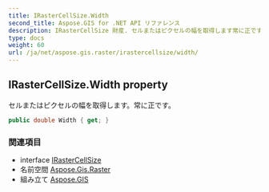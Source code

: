```yaml
---
title: IRasterCellSize.Width
second_title: Aspose.GIS for .NET API リファレンス
description: IRasterCellSize 財産. セルまたはピクセルの幅を取得します常に正です
type: docs
weight: 60
url: /ja/net/aspose.gis.raster/irastercellsize/width/
---
```

## IRasterCellSize.Width property

セルまたはピクセルの幅を取得します。常に正です。

```csharp
public double Width { get; }
```

### 関連項目

* interface [IRasterCellSize](../)
* 名前空間 [Aspose.Gis.Raster](../../irastercellsize/)
* 組み立て [Aspose.GIS](../../../)


